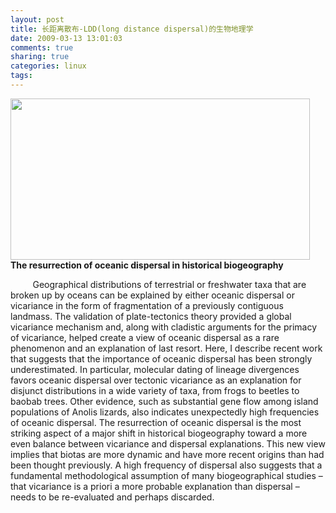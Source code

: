 ```yaml
---
layout: post
title: 长距离散布-LDD(long distance dispersal)的生物地理学
date: 2009-03-13 13:01:03
comments: true
sharing: true
categories: linux
tags: 
---
```


<img src="/Blogs/image.axd?picture=2009%2f3%2f0.jpg" alt="" width="479" height="258" /><strong>The resurrection of oceanic dispersal in historical biogeography</strong> 
<p align="left">
&nbsp;&nbsp;&nbsp;&nbsp;&nbsp;&nbsp;&nbsp;&nbsp; Geographical distributions of terrestrial or freshwater taxa that are broken up by oceans can be explained by either oceanic dispersal or vicariance in the form of fragmentation of a previously contiguous landmass. The validation of plate-tectonics theory provided a global vicariance mechanism and, along with cladistic arguments for the primacy of vicariance, helped create a view of oceanic dispersal as a rare phenomenon and an explanation of last resort. Here, I describe recent work that suggests that the importance of oceanic dispersal has been strongly underestimated. In particular, molecular dating of lineage divergences favors oceanic dispersal over tectonic vicariance as an explanation for disjunct distributions in a wide variety of taxa, from frogs to beetles to baobab trees. Other evidence, such as substantial gene flow among island populations of Anolis lizards, also indicates unexpectedly high frequencies of oceanic dispersal. The resurrection of oceanic dispersal is the most striking aspect of a major shift in historical biogeography toward a more even balance between vicariance and dispersal explanations. This new view implies that biotas are more dynamic and have more recent origins than had been thought previously. A high frequency of dispersal also suggests that a fundamental methodological assumption of many biogeographical studies &ndash; that vicariance is a priori a more probable explanation than dispersal &ndash; needs to be re-evaluated and perhaps discarded.
</p>
